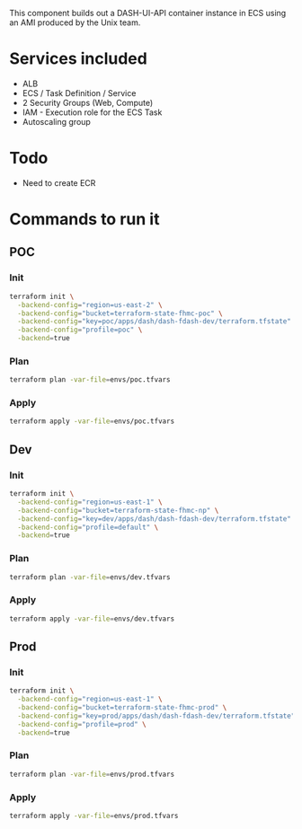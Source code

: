 This component builds out a DASH-UI-API container instance in ECS using an AMI produced by the Unix team.

# Services included
- ALB
- ECS / Task Definition / Service
- 2 Security Groups (Web, Compute)
- IAM - Execution role for the ECS Task
- Autoscaling group

# Todo
- Need to create ECR

# Commands to run it
## POC
### Init
```bash
terraform init \
  -backend-config="region=us-east-2" \
  -backend-config="bucket=terraform-state-fhmc-poc" \
  -backend-config="key=poc/apps/dash/dash-fdash-dev/terraform.tfstate" \
  -backend-config="profile=poc" \
  -backend=true
```
### Plan
```bash
terraform plan -var-file=envs/poc.tfvars
```
### Apply
```bash
terraform apply -var-file=envs/poc.tfvars
```

## Dev
### Init
```bash
terraform init \
  -backend-config="region=us-east-1" \
  -backend-config="bucket=terraform-state-fhmc-np" \
  -backend-config="key=dev/apps/dash/dash-fdash-dev/terraform.tfstate" \
  -backend-config="profile=default" \
  -backend=true
```
### Plan
```bash
terraform plan -var-file=envs/dev.tfvars
```
### Apply
```bash
terraform apply -var-file=envs/dev.tfvars
```

## Prod
### Init
```bash
terraform init \
  -backend-config="region=us-east-1" \
  -backend-config="bucket=terraform-state-fhmc-prod" \
  -backend-config="key=prod/apps/dash/dash-fdash-dev/terraform.tfstate" \
  -backend-config="profile=prod" \
  -backend=true
```
### Plan
```bash
terraform plan -var-file=envs/prod.tfvars
```
### Apply
```bash
terraform apply -var-file=envs/prod.tfvars
```
